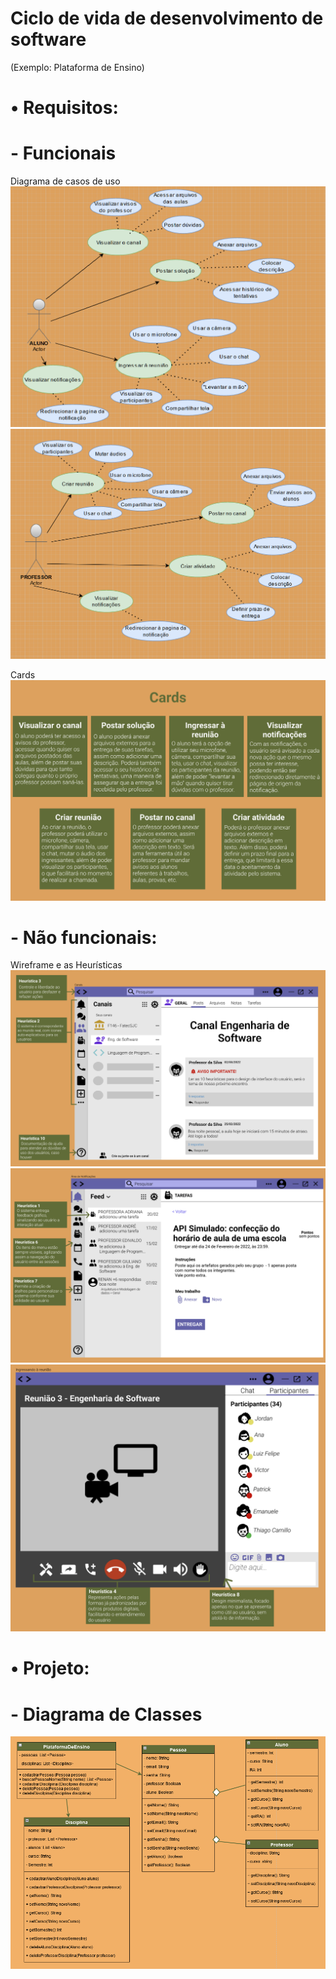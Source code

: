 # Ciclo de vida de desenvolvimento de software
(Exemplo: Plataforma de Ensino)

# • Requisitos:

# - Funcionais
  
  Diagrama de casos de uso
![aluno](https://github.com/SoSoJigsaw/bertoti/blob/main/Engenharia%20de%20Software/Atividade%201/Imagens/1.1%20Diagrama%20Aluno.png)
![professor](https://github.com/SoSoJigsaw/bertoti/blob/main/Engenharia%20de%20Software/Atividade%201/Imagens/2%20Diagrama%20Professor.png)

  Cards
![cards](https://github.com/SoSoJigsaw/bertoti/blob/main/Engenharia%20de%20Software/Atividade%201/Imagens/6%20Cards.png)

# - Não funcionais:
  
  Wireframe e as Heurísticas
![wireframe1](https://github.com/SoSoJigsaw/bertoti/blob/main/Engenharia%20de%20Software/Atividade%201/Imagens/3%20Wireframe1.png)
![wireframe2](https://github.com/SoSoJigsaw/bertoti/blob/main/Engenharia%20de%20Software/Atividade%201/Imagens/4%20Wireframe2.png)
![wireframe3](https://github.com/SoSoJigsaw/bertoti/blob/main/Engenharia%20de%20Software/Atividade%201/Imagens/5%20Wireframe3.png)


# • Projeto:

# - Diagrama de Classes
![classes](https://github.com/SoSoJigsaw/bertoti/blob/main/Engenharia%20de%20Software/Atividade%201/Imagens/7.%20Diagrama%20de%20Classes.png)
